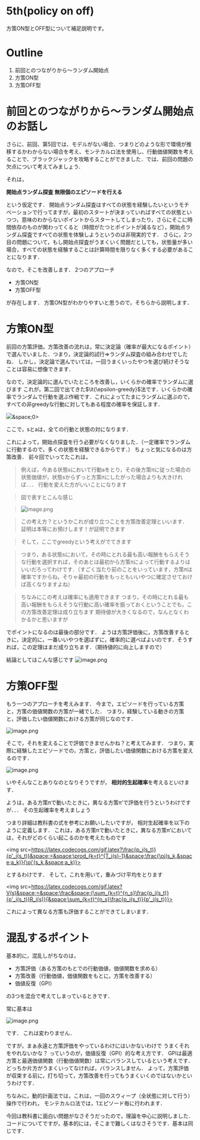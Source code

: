 # 5th(policy on off)
方策ON型とOFF型について補足説明です。

# Outline
1. 前回とのつながりから～ランダム開始点
2. 方策ON型
3. 方策OFF型

# 前回とのつながりから～ランダム開始点のお話し
さらに、前回、第5回では、モデルがない場合、つまりどのような形で環境が推移するかわからない場合を考え、モンテカルロ法を使用し、行動価値関数を考えることで、ブラックジャックを攻略することができました．では、前回の問題の欠点について考えてみましょう．

それは，

**開始点ランダム探査**
**無限個のエピソードを行える**

という仮定です．
開始点ランダム探査はすべての状態を経験したいというモチベーションで行ってますが，最初のスタートが決まっていればすべての状態といつつ，意味のわからないポイントからスタートしてしまったり，さらにそこに時間依存のものが関わってくると（時間がたつとポイントが減るなど），開始点ランダム探査ですべての状態を体験しようというのは非現実的です．
さらに，2つ目の問題について，もし開始点探査がうまくいく問題だとしても，状態量が多い場合，すべての状態を経験することは計算時間を限りなく多くする必要があることになります．

なので，そこを改善します．
2つのアプローチ

- 方策ON型
- 方策OFF型

が存在します．
方策ON型がわかりやすいと思うので，そちらから説明します．

# 方策ON型
前回の方策評価，方策改善の流れは，常に決定論（確率が最大になるポイント）で選んでいました．つまり，決定論的試行⇒ランダム探査の組み合わせでしたね．
しかし，決定論で選んでいては，一回うまくいったやつを選び続けそうなことは容易に想像できます．

なので，決定論的に選んでいたところを改善し，いくらかの確率でランダムに選びます
これが，第二回で出てきた$\it{\epsilon-greedy}$法です．いくらかの確率でランダムで行動を選ぶ作戦です．これによってたまにランダムに選ぶので，すべての非greedyな行動に対してもある程度の確率を保証します．

<img src=https://latex.codecogs.com/gif.latex?\pi(s,&space;a)&space;>&space;0>

ここで，sとaは，全ての行動と状態の対になります．

これによって，開始点探査を行う必要がなくなりました．（一定確率でランダムに行動するので，多くの状態を経験できるからです．）
ちょっと気になるのは方策改善．
前々回でいってたこれは，

>例えば，今ある状態sにおいて行動aをとり，その後方策πに従った場合の状態価値が，状態sからずっと方策πにしたがった場合よりも大きければ．．．
行動を変えた方がいいことになります

>図で表すとこんな感じ

>![image.png](https://qiita-image-store.s3.amazonaws.com/0/261584/a9a55751-921d-fc50-c018-d6906436de7f.png)

>この考え方？というかこれが成り立つことを方策改善定理といいます．
証明は本等にお預けします！が証明できます

>そして，ここでgreedyという考えがでてきます

>つまり，ある状態sにおいて，その時にとれる最も高い報酬をもらえそうな行動を選択すれば，そのあとは最初から方策πによって行動するよりはいいだろってわけです．（すごく当たり前のことをいっています，方策πは確率ですからね，そりゃ最初の行動をもっともいいやつに確定させておけば高くなりますよね）

>ちなみにこの考えは確率にも適用できます
つまり，その時にとれる最も高い報酬をもらえそうな行動に高い確率を振っておくということでも，この方策改善定理は成り立ちます
期待値が大きくなるので，なんとなくわかるかと思いますが

でポイントになるのは最後の部分です．
ようは方策評価後に，方策改善するときに，決定的に，一番いいやつを選ばずに，確率的に選べばよいのです．そうすれば，この定理はまだ成り立ちます．（期待値的に向上しますので）

結論としてはこんな感じです
![image.png](https://qiita-image-store.s3.amazonaws.com/0/261584/aa376120-3685-1bb2-dd38-85dd4f3089b4.png)


# 方策OFF型
もう一つのアプローチを考えみます．
今まで，エピソードを行っている方策と，方策の価値関数の方策が一緒でした．
つまり，経験している動きの方策と，評価したい価値関数における方策が同じなのです．

![image.png](https://qiita-image-store.s3.amazonaws.com/0/261584/7fe027d4-d801-5ef0-c54a-2ea58af7d963.png)

そこで，それを変えることで評価できませんかね？と考えてみます．
つまり，実際に経験したエピソードでの，方策と，評価したい価値関数における方策を変えるのです．

![image.png](https://qiita-image-store.s3.amazonaws.com/0/261584/35be5f25-b00c-96f7-09e1-35ac72932eda.png)


いやそんなことありなのとなりそうですが，
**相対的生起確率**を考えるといけます．

ようは，ある方策πで動いたときに，異なる方策π’で評価を行うというわけですが．．．
その生起確率を考えましょう

つまり詳細は教科書の式を参考にお願いしたいですが，
相対生起確率を以下のように定義します．
これは，ある方策πで動いたときに，異なる方策π’においては，それがどのくらい起こるのかを考えたものです

<img src=https://latex.codecogs.com/gif.latex?\frac{p_i(s_t)}{p'_i(s_t)}&space;=&space;\prod_{k=t}^{T_i(s)-1}&space;\frac{\pi(s_k,&space;a_k)}{\pi'(s_k,&space;a_k)}>

とするわけです．
そして，これを用いて，重みづけ平均をとります

<img src=https://latex.codecogs.com/gif.latex?V(s)&space;=&space;\frac&space;{\sum_{k=t}^{n_s}\frac{p_i(s_t)}{p'_i(s_t)}R_i(s)}{&space;\sum_{k=t}^{n_s}\frac{p_i(s_t)}{p'_i(s_t)}}>

これによって異なる方策も評価することができてしまいます．

# 混乱するポイント
基本的に，混乱しがちなのは，

- 方策評価（ある方策のもとでの行動価値，価値関数を求める）
- 方策改善（行動価値，価値関数をもとに，方策を改善する）
- 価値反復（GPI）

の3つを混合で考えてしまっているときです．

常に基本は

![image.png](https://qiita-image-store.s3.amazonaws.com/0/261584/28a50cee-d6fb-edf2-de4a-bae89563b017.png)

です．
これは変わりません．

ですが，まぁ永遠と方策評価をやっているわけにはいかないわけで
うまくそれをやれないかな？
っていうのが，価値反復（GPI）的な考え方です．
GPIは最適方策と最適価値関数（行動価値関数）は常にバランスしているという考えです．
どっちか片方がうまくいってなければ，バランスしません．
よって，方策評価が収束する前に，打ち切って，方策改善を行ってもうまくいくのではないかというわけです．

ちなみに，動的計画法では，これは，一回のスウィープ（全状態に対して行う）操作で行われ，
モンテカルロ法では，1エピソード毎に行われます．

今回は教科書に面白い問題がなさそうだったので，理論を中心に説明しました．
コードについてですが，基本的には，そこまで難しくはなさそうです．基本は同じです．
